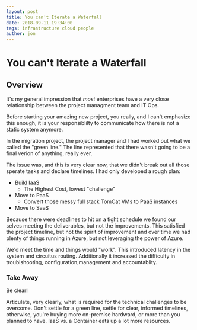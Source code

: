 ```yaml
---
layout: post
title: You can't Iterate a Waterfall
date: 2018-09-11 19:34:00
tags: infrastructure cloud people
author: jon
---
```


# You can't Iterate a Waterfall

## Overview

It's my general impression that _most_ enterprises have a very close relationship between the project managment team and IT Ops.

Before starting your amazing new project, you really, and I can't emphasize this enough, it is your responsiblilty to communicate how there is not a static system anymore.

In the migration project, the project manager and I had worked out what we called the "green line."  The line represented that there wasn't going to be a final verion of anything, really ever.

The issue was, and this is very clear now, that we didn't break out all those sperate tasks and declare timelines.  I had only developed a rough plan:  

* Build IaaS
  * The Highest Cost, lowest "challenge"
* Move to PaaS
  * Convert those messy full stack TomCat VMs to PaaS instances
* Move to SaaS

Because there were deadlines to hit on a tight schedule we found our selves meeting the deliverables, but not the improvements. This satisfied the project timeline, but not the spirit of improvement and over time we had plenty of things running in Azure, but not leveraging the power of Azure.

We'd meet the time and things would "work".  This introduced latency in the system and circuitus routing.  Additionally it increased the difficulty in troublshooting, configuration,management and accountablity.

### Take Away

Be clear!

Articulate, very clearly, what is required for the technical challenges to be overcome.  Don't settle for a green line, settle for clear, informed timelines, otherwise, you're buying more on-premise hardward, or more than you planned to have.  IaaS vs. a Container eats up a lot more resources.